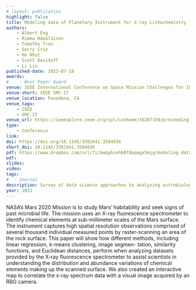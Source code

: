 ```yaml
---
# layout: publication
highlight: false
title: Modeling data of Planetary Instrument for X-ray Lithochemistry (PIXL) for Mars 2020
authors:
    - Albert Eng
    - Rimma Hämäläinen
    - Tomothy Tran
    - Gerry Cruz
    - Ho Nhut
    - Scott Davidoff
    - Li Liu
published-date: 2023-07-18
awards:
#    - Best Paper Award
venue: IEEE International Conference on Space Mission Challenges for Information Technology
venue-short: IEEE SMC-IT
venue_location: Pasadena, CA
venue_tags:
    - IEEE
    - SMC-IT
venue_url: https://ieeexplore.ieee.org/xpl/conhome/10207169/proceeding
type:
    - Conference
link: 
doi: https://doi.org/10.1145/3581641.3584036
short_doi: 10.1145/3581641.3584036
pdf: https://www.dropbox.com/scl/fi/mwbphzehb8f8oqwgx5mjg/modeling-data-of-planetary-instrument-for-x-ray-lithochemistry-pixl-for-mars-2020.pdf?rlkey=9bpreb9lcw5eb1tz1qkwvl49q&dl=0
odf: 
slides: 
video:
tags:
#  - Journal
description: Survey of data science approaches to analyzing astrobiology data from the Mars 2020 PIXL instrument
year: 2023
---
```

NASA’s Mars 2020 Mission is to study Mars’ habitability and seek signs of past microbial life. The mission uses an X-ray fluorescence spectrometer to identify chemical elements at sub-millimeter scales of the Mars surface. The instrument captures high spatial resolution observations comprised of several thousand individual measured points by raster-scanning an area of the rock surface. This paper will show how different methods, including linear regression, k-means clustering, image segmen- tation, similarity functions, and Euclidean distances, perform when analyzing datasets provided by the X-ray fluorescence spectrometer to assist scientists in understanding the distribution and abundance variations of chemical elements making up the scanned surface. We also created an interactive map to correlate the x-ray spectrum data with a visual image acquired by an RBG camera.